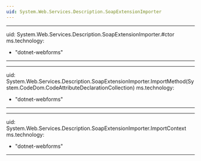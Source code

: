 ```yaml
---
uid: System.Web.Services.Description.SoapExtensionImporter
---
```


---
uid: System.Web.Services.Description.SoapExtensionImporter.#ctor
ms.technology: 
  - "dotnet-webforms"
---

---
uid: System.Web.Services.Description.SoapExtensionImporter.ImportMethod(System.CodeDom.CodeAttributeDeclarationCollection)
ms.technology: 
  - "dotnet-webforms"
---

---
uid: System.Web.Services.Description.SoapExtensionImporter.ImportContext
ms.technology: 
  - "dotnet-webforms"
---
